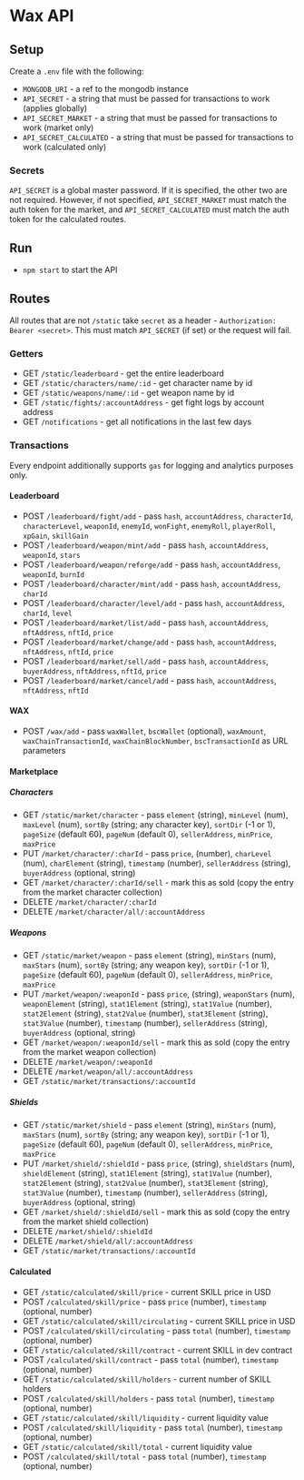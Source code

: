 # Wax API

## Setup

Create a `.env` file with the following:

- `MONGODB_URI` - a ref to the mongodb instance
- `API_SECRET` - a string that must be passed for transactions to work (applies globally)
- `API_SECRET_MARKET` - a string that must be passed for transactions to work (market only)
- `API_SECRET_CALCULATED` - a string that must be passed for transactions to work (calculated only)

### Secrets

`API_SECRET` is a global master password. If it is specified, the other two are not required. However, if not specified, `API_SECRET_MARKET` must match the auth token for the market, and `API_SECRET_CALCULATED` must match the auth token for the calculated routes.

## Run

- `npm start` to start the API

## Routes

All routes that are not `/static` take `secret` as a header - `Authorization: Bearer <secret>`. This must match `API_SECRET` (if set) or the request will fail.

### Getters

- GET `/static/leaderboard` - get the entire leaderboard
- GET `/static/characters/name/:id` - get character name by id
- GET `/static/weapons/name/:id` - get weapon name by id
- GET `/static/fights/:accountAddress` - get fight logs by account address
- GET `/notifications` - get all notifications in the last few days

### Transactions

Every endpoint additionally supports `gas` for logging and analytics purposes only.

#### Leaderboard
- POST `/leaderboard/fight/add` - pass `hash`, `accountAddress`, `characterId`, `characterLevel`, `weaponId`, `enemyId`, `wonFight`, `enemyRoll`, `playerRoll`, `xpGain`, `skillGain`
- POST `/leaderboard/weapon/mint/add` - pass `hash`, `accountAddress`, `weaponId`, `stars`
- POST `/leaderboard/weapon/reforge/add` - pass `hash`, `accountAddress`, `weaponId`, `burnId`
- POST `/leaderboard/character/mint/add` - pass `hash`, `accountAddress`, `charId`
- POST `/leaderboard/character/level/add` - pass `hash`, `accountAddress`, `charId`, `level`
- POST `/leaderboard/market/list/add` - pass `hash`, `accountAddress`, `nftAddress`, `nftId`, `price`
- POST `/leaderboard/market/change/add` - pass `hash`, `accountAddress`, `nftAddress`, `nftId`, `price`
- POST `/leaderboard/market/sell/add` - pass `hash`, `accountAddress`, `buyerAddress`, `nftAddress`, `nftId`, `price`
- POST `/leaderboard/market/cancel/add` - pass `hash`, `accountAddress`, `nftAddress`, `nftId`

#### WAX
- POST `/wax/add` - pass `waxWallet`, `bscWallet` (optional), `waxAmount`, `waxChainTransactionId`, `waxChainBlockNumber`, `bscTransactionId` as URL parameters

#### Marketplace
##### Characters
- GET `/static/market/character` - pass `element` (string), `minLevel` (num), `maxLevel` (num), `sortBy` (string; any character key), `sortDir` (-1 or 1), `pageSize` (default 60), `pageNum` (default 0), `sellerAddress`, `minPrice`, `maxPrice`
- PUT `/market/character/:charId` - pass `price`, (number), `charLevel` (num), `charElement` (string), `timestamp` (number), `sellerAddress` (string), `buyerAddress` (optional, string)
- GET `/market/character/:charId/sell` - mark this as sold (copy the entry from the market character collection)
- DELETE `/market/character/:charId` 
- DELETE `/market/character/all/:accountAddress`

##### Weapons
- GET `/static/market/weapon` - pass `element` (string), `minStars` (num), `maxStars` (num), `sortBy` (string; any weapon key), `sortDir` (-1 or 1), `pageSize` (default 60), `pageNum` (default 0), `sellerAddress`, `minPrice`, `maxPrice`
- PUT `/market/weapon/:weaponId` - pass `price`, (string), `weaponStars` (num), `weaponElement` (string), `stat1Element` (string), `stat1Value` (number), `stat2Element` (string), `stat2Value` (number), `stat3Element` (string), `stat3Value` (number), `timestamp` (number), `sellerAddress` (string), `buyerAddress` (optional, string)
- GET `/market/weapon/:weaponId/sell` - mark this as sold (copy the entry from the market weapon collection)
- DELETE `/market/weapon/:weaponId` 
- DELETE `/market/weapon/all/:accountAddress`
- GET `/static/market/transactions/:accountId`

##### Shields
- GET `/static/market/shield` - pass `element` (string), `minStars` (num), `maxStars` (num), `sortBy` (string; any weapon key), `sortDir` (-1 or 1), `pageSize` (default 60), `pageNum` (default 0), `sellerAddress`, `minPrice`, `maxPrice`
- PUT `/market/shield/:shieldId` - pass `price`, (string), `shieldStars` (num), `shieldElement` (string), `stat1Element` (string), `stat1Value` (number), `stat2Element` (string), `stat2Value` (number), `stat3Element` (string), `stat3Value` (number), `timestamp` (number), `sellerAddress` (string), `buyerAddress` (optional, string)
- GET `/market/shield/:shieldId/sell` - mark this as sold (copy the entry from the market shield collection)
- DELETE `/market/shield/:shieldId` 
- DELETE `/market/shield/all/:accountAddress`
- GET `/static/market/transactions/:accountId`
#### Calculated
- GET `/static/calculated/skill/price` - current SKILL price in USD
- POST `/calculated/skill/price` - pass `price` (number), `timestamp` (optional, number)
- GET `/static/calculated/skill/circulating` - current SKILL price in USD
- POST `/calculated/skill/circulating` - pass `total` (number), `timestamp` (optional, number)
- GET `/static/calculated/skill/contract` - current SKILL in dev contract
- POST `/calculated/skill/contract` - pass `total` (number), `timestamp` (optional, number)
- GET `/static/calculated/skill/holders` - current number of SKILL holders
- POST `/calculated/skill/holders` - pass `total` (number), `timestamp` (optional, number)
- GET `/static/calculated/skill/liquidity` - current liquidity value
- POST `/calculated/skill/liquidity` - pass `total` (number), `timestamp` (optional, number)
- GET `/static/calculated/skill/total` - current liquidity value
- POST `/calculated/skill/total` - pass `total` (number), `timestamp` (optional, number)